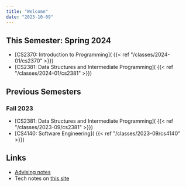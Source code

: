 ```yaml
---
title: "Welcome"
date: "2023-10-09"
---
```


## This Semester: Spring 2024

 - [CS2370: Introduction to Programming](
     {{< ref "/classes/2024-01/cs2370" >}})
 - [CS2381: Data Structures and Intermediate Programming](
     {{< ref "/classes/2024-01/cs2381" >}})

## Previous Semesters

### Fall 2023

 - [CS2381: Data Structures and Intermediate Programming](
     {{< ref "/classes/2023-09/cs2381" >}})
 - [CS4140: Software Engineering](
     {{< ref "/classes/2023-09/cs4140" >}})

## Links

 - [Advising notes](./advising)
 - Tech notes on [this site](./site-tech)
